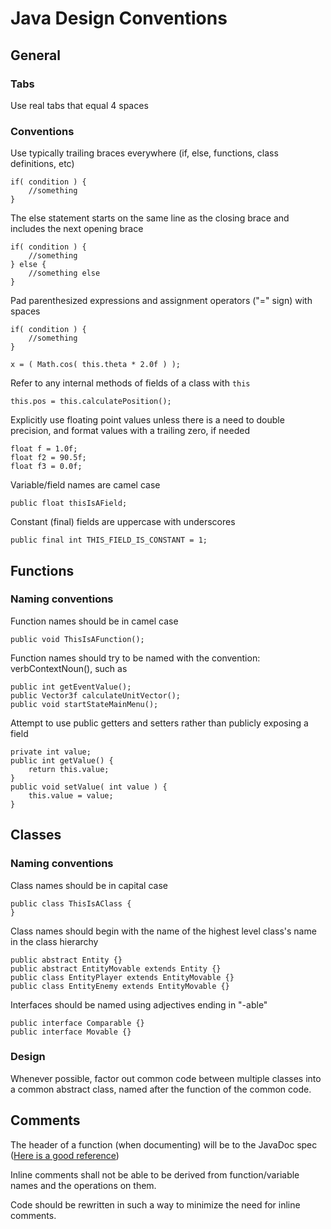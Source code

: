 # Java Design Conventions

## General

### Tabs

Use real tabs that equal 4 spaces

### Conventions

Use typically trailing braces everywhere (if, else, functions, class definitions, etc)

	if( condition ) {
		//something
	}

The else statement starts on the same line as the closing brace and includes the next opening brace

	if( condition ) {
		//something
	} else {
		//something else
	}

Pad parenthesized expressions and assignment operators ("=" sign) with spaces

	if( condition ) {
		//something
	}
	
	x = ( Math.cos( this.theta * 2.0f ) );
	
Refer to any internal methods of fields of a class with `this`

	this.pos = this.calculatePosition();

Explicitly use floating point values unless there is a need to double precision, and format values with a trailing zero, if needed

	float f = 1.0f;
	float f2 = 90.5f;
	float f3 = 0.0f;
	
Variable/field names are camel case

	public float thisIsAField;

Constant (final) fields are uppercase with underscores

	public final int THIS_FIELD_IS_CONSTANT = 1;

## Functions

### Naming conventions

Function names should be in camel case

	public void ThisIsAFunction();
	
Function names should try to be named with the convention: verbContextNoun(), such as

	public int getEventValue();
	public Vector3f calculateUnitVector();
	public void startStateMainMenu();

Attempt to use public getters and setters rather than publicly exposing a field

	private int value;
	public int getValue() {
		return this.value;
	}
	public void setValue( int value ) {
		this.value = value;
	}

## Classes

### Naming conventions

Class names should be in capital case

	public class ThisIsAClass {
	}

Class names should begin with the name of the highest level class's name in the class hierarchy

	public abstract Entity {}
	public abstract EntityMovable extends Entity {}
	public class EntityPlayer extends EntityMovable {}
	public class EntityEnemy extends EntityMovable {}

Interfaces should be named using adjectives ending in "-able"

	public interface Comparable {}
	public interface Movable {}

### Design

Whenever possible, factor out common code between multiple classes into a common abstract class, named after the function of the common code.

## Comments

The header of a function (when documenting) will be to the JavaDoc spec ([Here is a good reference](http://students.cs.byu.edu/~cs240ta/fall2012/tutorials/javadoctutorial.html))

Inline comments shall not be able to be derived from function/variable names and the operations on them.

Code should be rewritten in such a way to minimize the need for inline comments.
